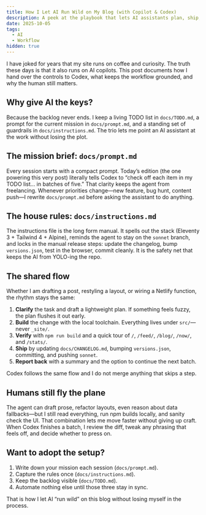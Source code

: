 ```yaml
---
title: How I Let AI Run Wild on My Blog (with Copilot & Codex)
description: A peek at the playbook that lets AI assistants plan, ship, and report on updates to carteakey.dev.
date: 2025-10-05
tags:
  - AI
  - Workflow
hidden: true
---
```


I have joked for years that my site runs on coffee and curiosity. The truth these days is that it also runs on AI copilots. This post documents how I hand over the controls to Codex, what keeps the workflow grounded, and why the human still matters.

## Why give AI the keys?

Because the backlog never ends. I keep a living TODO list in `docs/TODO.md`, a prompt for the current mission in `docs/prompt.md`, and a standing set of guardrails in `docs/instructions.md`. The trio lets me point an AI assistant at the work without losing the plot.

## The mission brief: `docs/prompt.md`

Every session starts with a compact prompt. Today’s edition (the one powering this very post) literally tells Codex to “check off each item in my TODO list… in batches of five.” That clarity keeps the agent from freelancing. Whenever priorities change—new feature, bug hunt, content push—I rewrite `docs/prompt.md` before asking the assistant to do anything.

## The house rules: `docs/instructions.md`

The instructions file is the long form manual. It spells out the stack (Eleventy 3 + Tailwind 4 + Alpine), reminds the agent to stay on the `sonnet` branch, and locks in the manual release steps: update the changelog, bump `versions.json`, test in the browser, commit cleanly. It is the safety net that keeps the AI from YOLO-ing the repo.

## The shared flow

Whether I am drafting a post, restyling a layout, or wiring a Netlify function, the rhythm stays the same:

1. **Clarify** the task and draft a lightweight plan. If something feels fuzzy, the plan flushes it out early.
2. **Build** the change with the local toolchain. Everything lives under `src/`—never `_site/`.
3. **Verify** with `npm run build` and a quick tour of `/`, `/feed/`, `/blog/`, `/now/`, and `/stats/`.
4. **Ship** by updating `docs/CHANGELOG.md`, bumping `versions.json`, committing, and pushing `sonnet`.
5. **Report back** with a summary and the option to continue the next batch.

Codex follows the same flow and I do not merge anything that skips a step.

## Humans still fly the plane

The agent can draft prose, refactor layouts, even reason about data fallbacks—but I still read everything, run npm builds locally, and sanity check the UI. That combination lets me move faster without giving up craft. When Codex finishes a batch, I review the diff, tweak any phrasing that feels off, and decide whether to press on.

## Want to adopt the setup?

1. Write down your mission each session (`docs/prompt.md`).
2. Capture the rules once (`docs/instructions.md`).
3. Keep the backlog visible (`docs/TODO.md`).
4. Automate nothing else until those three stay in sync.

That is how I let AI “run wild” on this blog without losing myself in the process.
